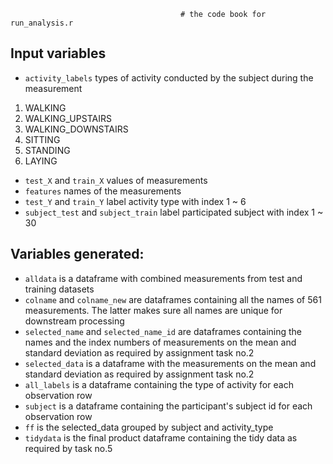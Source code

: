                                           # the code book for run_analysis.r
## Input variables
- `activity_labels`  types of activity conducted by the subject during the measurement
1. WALKING				
2. WALKING_UPSTAIRS
3. WALKING_DOWNSTAIRS
4. SITTING
5. STANDING			
6. LAYING		
- `test_X` and `train_X` values of measurements 
- `features`  names of the measurements
-  `test_Y` and `train_Y` label activity type with index 1 ~ 6
-  `subject_test` and `subject_train` label participated subject with index 1 ~ 30


## Variables generated:
- `alldata` is a dataframe with combined measurements from test and training datasets
- `colname` and `colname_new` are dataframes containing all the names of 561 measurements. The latter makes sure all names are unique for downstream processing
- `selected_name` and `selected_name_id` are dataframes containing the names and the index numbers of measurements on the mean and standard deviation as required by assignment task no.2
- `selected_data` is a dataframe with the measurements on the mean and standard deviation as required by assignment task no.2
- `all_labels` is a dataframe containing the type of activity for each observation row
- `subject` is a dataframe containing the participant's subject id for each observation row
- `ff` is the selected_data grouped by subject and activity_type
- `tidydata` is the final product dataframe containing the tidy data as required by task no.5 



